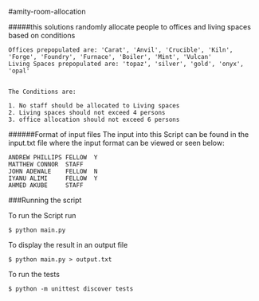 #amity-room-allocation

#####this solutions randomly allocate people to offices and living spaces based on conditions 


```
Offices prepopulated are: 'Carat', 'Anvil', 'Crucible', 'Kiln', 'Forge', 'Foundry', 'Furnace', 'Boiler', 'Mint', 'Vulcan'
Living Spaces prepopulated are: 'topaz', 'silver', 'gold', 'onyx', 'opal'
```
```

The Conditions are:

1. No staff should be allocated to Living spaces
2. Living spaces should not exceed 4 persons
3. office allocation should not exceed 6 persons

```
######Format of input files
The input into this Script can be found in the input.txt file where the input format can be viewed or seen below:

```
ANDREW PHILLIPS	FELLOW	Y
MATTHEW CONNOR	STAFF
JOHN ADEWALE	FELLOW	N
IYANU ALIMI		FELLOW	Y
AHMED AKUBE		STAFF
```


###Running the script

To run the Script run
```
$ python main.py
```
To display the result in an output file
```
$ python main.py > output.txt
```

To run the tests
```
$ python -m unittest discover tests

